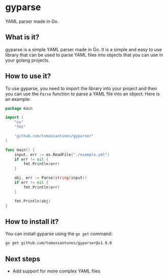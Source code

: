 # gyparse

YAML parser made in Go.

## What is it?

gyparse is a simple YAML parser made in Go. It is a simple and easy to use library that can be used to parse YAML files into objects that you can use in your golang projects.

## How to use it?

To use gyparse, you need to import the library into your project and then you can use the `Parse` function to parse a YAML file into an object. Here is an example:

```go
package main

import (
    "os"
    "fmt"

	"github.com/tomassantunes/gyparser"
)

func main() {
    input, err := os.ReadFile("./example.yml")
	if err != nil {
		fmt.Println(err)
	}

	obj, err := Parse(string(input))
	if err != nil {
	    fmt.Println(err)
    }

    fmt.Println(obj)
}
```

## How to install it?

You can install gyparse using the `go get` command:

```bash
go get github.com/tomassantunes/gyparser@v1.0.0
```

## Next steps

-   Add support for more complex YAML files
